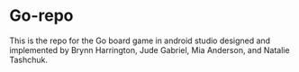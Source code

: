 # Go-repo
This is the repo for the Go board game in android studio designed and implemented by Brynn Harrington, Jude Gabriel, Mia Anderson, and Natalie Tashchuk.
